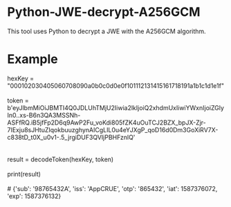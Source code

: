 # Python-JWE-decrypt-A256GCM
This tool uses Python to decrypt a JWE with the A256GCM algorithm.

<h1> Example </h1>

hexKey = "000102030405060708090a0b0c0d0e0f101112131415161718191a1b1c1d1e1f" <br><br>
token = b'eyJlbmMiOiJBMTI4Q0JDLUhTMjU2Iiwia2lkIjoiQ2xhdmUxIiwiYWxnIjoiZGlyIn0..xs-B6n3QA3MSSNh-ASFfRQ.iB5jfFp2D6q9AwP2Fu_voKdi805fZK4uOuTCJ2BZX_bpJX-Zjr-7IExju8sJHtuZIqokbuuzghynAICgLIL0u4eYJXgP_qoD16d0Dm3GoXiRV7X-c838tD_t0X_u0v1-.5_jrgiDUF3QVIjPBHFznlQ'<br><br>
<br>
result = decodeToken(hexKey, token)<br><br>
print(result)<br><br>
\# {'sub': '98765432A', 'iss': 'AppCRUE', 'otp': '865432', 'iat': 1587376072, 'exp': 1587376132}

